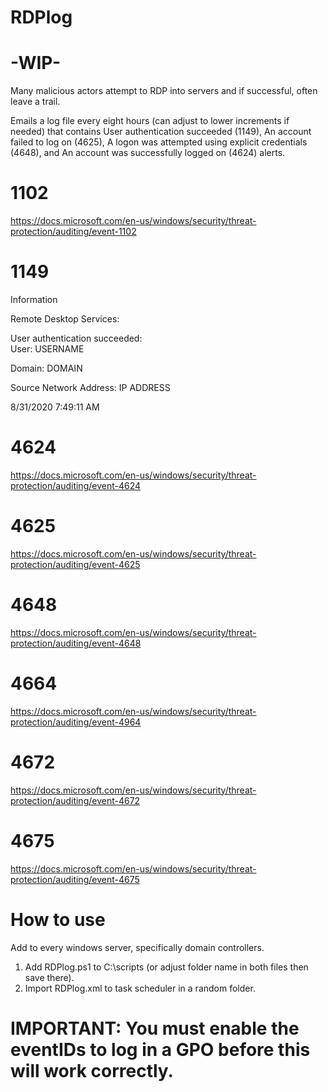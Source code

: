 # RDPlog

# -WIP-

Many malicious actors attempt to RDP into servers and if successful, often leave a trail.

Emails a log file every eight hours (can adjust to lower increments if needed) that contains User authentication succeeded (1149), An account failed to log on (4625), A logon was attempted using explicit credentials (4648), and An account was successfully logged on (4624) alerts.

# 1102

https://docs.microsoft.com/en-us/windows/security/threat-protection/auditing/event-1102

# 1149 

Information

Remote Desktop Services: 

User authentication succeeded:                                                                                                                                                      
User: USERNAME

Domain: DOMAIN

Source Network Address: IP ADDRESS

8/31/2020 7:49:11 AM

# 4624

https://docs.microsoft.com/en-us/windows/security/threat-protection/auditing/event-4624

# 4625

https://docs.microsoft.com/en-us/windows/security/threat-protection/auditing/event-4625

# 4648

https://docs.microsoft.com/en-us/windows/security/threat-protection/auditing/event-4648

# 4664

https://docs.microsoft.com/en-us/windows/security/threat-protection/auditing/event-4964

# 4672

https://docs.microsoft.com/en-us/windows/security/threat-protection/auditing/event-4672

# 4675

https://docs.microsoft.com/en-us/windows/security/threat-protection/auditing/event-4675

# How to use

Add to every windows server, specifically domain controllers.

1. Add RDPlog.ps1 to C:\scripts (or adjust folder name in both files then save there).
2. Import RDPlog.xml to task scheduler in a random folder.

# IMPORTANT: You must enable the eventIDs to log in a GPO before this will work correctly.
